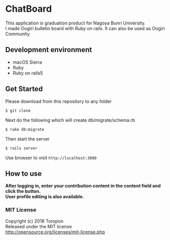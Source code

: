 # ChatBoard

This application is graduation product for Nagoya Bunri University.  
I made Oogiri bulletin board with Ruby on rails. It can also be used as Oogiri Community.  

## Development environment

* macOS Sierra
* Ruby
* Ruby on rails5

## Get Started

Please download from this repository to any folder

    $ git clone 

Next do the following which will create db/migrate/schema.rb

    $ rake db:migrate    

Then start the server

    $ rails server

Use browser to visit `http://localhost:3000`

## How to use

**After logging in, enter your contribution content in the content field and click the button.  
User profile editing is also available.**

### MIT License  
Copyright (c) 2018 Toropon  
Released under the MIT license  
http://opensource.org/licenses/mit-license.php
